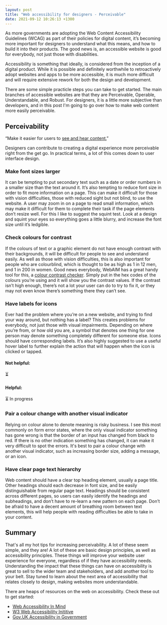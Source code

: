 ```yaml
---
layout: post
title: "Web accessibility for designers - Perceivable"
date: 2021-09-12 10:26:13 +1300
---
```


As more governments are adopting the Web Content Accessibility Guidelines (WCAG) as part of their policies for digital content, it’s becoming more important for designers to understand what this means, and how to build it into their products. The good news is, an accessible website is good for everybody, not just those with disabilities.

Accessibility is something that ideally, is considered from the inception of a digital product. While it is possible and definitely worthwhile to retroactively adopt websites and apps to be more accessible, it is much more difficult and will require extensive rework for both the design and development.

There are some simple practicle steps you can take to get started. The main branches of accessible websites are that they are Perceivable, Operable, Understandable, and Robust. For designers, it is a little more subjective than developers, and in this post I'm going to go over how to make web content more easily perceivable.

## Perceivability

“Make it easier for users to [see and hear content.](https://www.w3.org/WAI/standards-guidelines/wcag/glance/)”  

Designers can contribute to creating a digital experience more perceivable right from the get go. In practical terms, a lot of this comes down to user interface design. 

### Make font sizes larger

It can be tempting to put secondary text such as a date or order numbers in a smaller size than the text around it. It’s also tempting to reduce font size in order to fit more information on a page. This can make it difficult for those with vision difficulties, those with reduced sight but not blind, to use the website. A user may zoom in on a page to read small information, which may make it difficult for them to complete their task if the page elements don’t resize well. For this I like to suggest the squint test. Look at a design and squint your eyes so everything goes a little blurry, and increase the font size until it’s ledgible.

### Check colours for contrast 

If the colours of text or a graphic element do not have enough contrast with their backgrounds, it will be difficult for people to see and understand easily. As well as those with vision difficulties, this is also important for people who are colourblind, which is thought to be as high as 1 in 12 men, and 1 in 200 in women. Good news everybody, WebAIM has a great handy tool for this, a [colour contrast checker](https://webaim.org/resources/contrastchecker/). Simply put in the hex codes of the colours you’re using and it will show you the contrast values. If the contrast isn’t high enough, there’s not a lot your user can do to try to fix it, or they may not even know there’s something there they can’t see. 

### Have labels for icons

Ever had the problem where you’re on a new website, and trying to find your way around, but nothing has a label? This creates problems for everybody, not just those with visual impairments. Depending on where you’re from, or how old you are, a symbol that denotes one thing for one person may denote something completely different for someone else. Icons should have corresponding labels. It’s also highly suggested to use a useful hover label to further explain the action that will happen when the icon is clicked or tapped. 

#### Not helpful:
⏳

#### Helpful:
⏳ 
In progress

### Pair a colour change with another visual indicator

Relying on colour alone to denote meaning is risky business. I see this most commonly on form error states, where the only visual indicator something has gone wrong is that the border of an input has changed from black to red. If there is no other indication something has changed, it can make it very difficult to spot the errors. It's best to pair a colour change with another visual indicator, such as increasing border size, adding a message, or an icon. 

### Have clear page text hierarchy 

Web content should have a clear top heading element, usually a page title. Other headings should each decrease in font size, and be easily distinguishable from regular page text. Headings should be consistent across different pages, so users can easily identify the headings and subheadings, and don’t have to re-learn a new pattern on each page. Don’t be afraid to have a decent amount of breathing room between text elements, this will help people with reading difficulties be able to take in your content. 

## Summary

That's all my hot tips for increasing perceivability. A lot of these seem simple, and they are! A lot of these are basic design principles, as well as accessibility principles. These things will improve your website user experience for everyone, regardless of if they have accessibility needs. Understanding the impact that these things can have on accessibility is great to sell to the wider team and stakeholders, and add another tool to your belt. Stay tuned to learn about the next area of accessibility that relates closely to design, making websites more understandable.

There are heaps of resources on the web on accessibility. Check these out to get started:

- [Web Accessibility In Mind](https://webaim.org/)
- [W3 Web Accessibility Inititive](https://www.w3.org/WAI/)
- [Gov.UK Accessibility in Government](https://accessibility.blog.gov.uk/)
